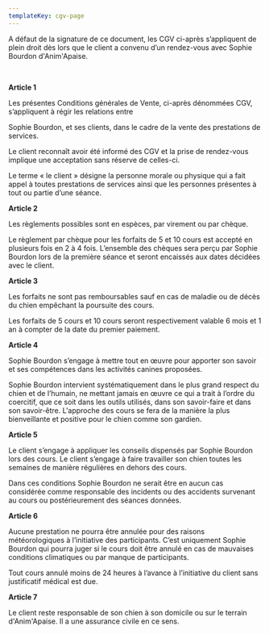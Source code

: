 ```yaml
---
templateKey: cgv-page
---
```

A défaut de la signature de ce document, les CGV ci-après s’appliquent de plein droit dès lors que le client a convenu d’un rendez-vous avec Sophie Bourdon d'Anim'Apaise.

 

**Article 1**

Les présentes Conditions générales de Vente, ci-après dénommées CGV, s’appliquent à régir les relations entre

Sophie Bourdon, et ses clients, dans le cadre de la vente des prestations de services.

Le client reconnaît avoir été informé des CGV et la prise de rendez-vous implique une acceptation sans réserve de celles-ci.

Le terme « le client » désigne la personne morale ou physique qui a fait appel à toutes prestations de services ainsi que les personnes présentes à tout ou partie d’une séance.

**Article 2**

Les règlements possibles sont en espèces, par virement ou par chèque.

Le règlement par chèque pour les forfaits de 5 et 10 cours est accepté en plusieurs fois en 2 à 4 fois. L’ensemble des chèques sera perçu par Sophie Bourdon lors de la première séance et seront encaissés aux dates décidées avec le client.

**Article 3**

Les forfaits ne sont pas remboursables sauf en cas de maladie ou de décès du chien empêchant la poursuite des cours.  

Les forfaits de 5 cours et 10 cours seront respectivement valable 6 mois et 1 an à compter de la date du premier paiement.

**Article 4**

Sophie Bourdon s’engage à mettre tout en œuvre pour apporter son savoir et ses compétences dans les activités canines proposées.

Sophie Bourdon intervient systématiquement dans le plus grand respect du chien et de l’humain, ne mettant jamais en œuvre ce qui a trait à l’ordre du coercitif, que ce soit dans les outils utilisés, dans son savoir-faire et dans son savoir-être. L'approche des cours se fera de la manière la plus bienveillante et positive pour le chien comme son gardien.

**Article 5**

Le client s’engage à appliquer les conseils dispensés par Sophie Bourdon lors des cours. Le client s’engage à faire travailler son chien toutes les semaines de manière régulières en dehors des cours.

Dans ces conditions Sophie Bourdon ne serait être en aucun cas considérée comme responsable des incidents ou des accidents survenant au cours ou postérieurement des séances données.

**Article 6** 

Aucune prestation ne pourra être annulée pour des raisons météorologiques à l’initiative des participants. C’est uniquement Sophie Bourdon qui pourra juger si le cours doit être annulé en cas de mauvaises conditions climatiques ou par manque de participants.

Tout cours annulé moins de 24 heures à l’avance à l’initiative du client sans justificatif médical est due.

**Article 7**

Le client reste responsable de son chien à son domicile ou sur le terrain d'Anim'Apaise. Il a une assurance civile en ce sens.